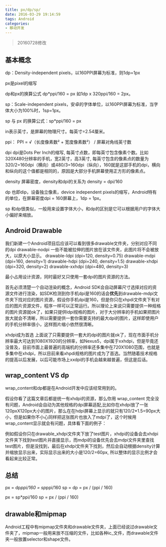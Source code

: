 ```yaml
---
title: px/dp/sp/
date: 2016-03-29 19:14:59
tags: Android
categories:
- 移动开发
---
```


> 20160728修改

## 基本概念
dp：Density-independent pixels，以160PPI屏幕为标准，则1dp=1px

px是pixel的缩写

dp和px的换算公式 
dp*ppi/160 = px
如1dp x 320ppi/160 = 2px。

sp：Scale-independent pixels，安卓的字体单位，以160PPI屏幕为标准，当字体大小为100%时，1sp=1px。

sp 与 px 的换算公式：sp*ppi/160 = px

in表示英寸，是屏幕的物理尺寸。每英寸=2.54厘米。
<!--more-->
ppi：
PPI = √（长度像素数² + 宽度像素数²） / 屏幕对角线英寸数

dpi
dpi是Dots Per Inch的缩写, 每英寸点数，即每英寸包含像素个数。比如320X480分辨率的手机，宽2英寸，高3英寸, 每英寸包含的像素点的数量为320/2=160dpi（横向）或480/3=160dpi（纵向），160就是这部手机的dpi，横向和纵向的这个值都是相同的，原因是大部分手机屏幕使用正方形的像素点。

density
屏幕密度，density和dpi的关系为 density = dpi/160

dp
也即dip，设备独立像素，device independent pixels的缩写，Android特有的单位，在屏幕密度dpi = 160屏幕上，1dp = 1px。

sp
和dp很类似，一般用来设置字体大小，和dp的区别是它可以根据用户的字体大小偏好来缩放。

## Android Drawable

我们新建一个Android项目后应该可以看到很多drawable文件夹，分别对应不同的dpi
drawable-nodpi 一些不能被拉伸的图片放在该文件夹，此图片将不会被放大，以原大小显示。
drawable-ldpi (dpi=120, density=0.75)
drawable-mdpi (dpi=160, density=1)
drawable-hdpi (dpi=240, density=1.5)
drawable-xhdpi (dpi=320, density=2)
drawable-xxhdpi (dpi=480, density=3)

最小占用设计资源，同时最好又只使用一套dpi的图片资源的方法。

首先必须清楚一个自动渲染的概念，Android SDK会自动屏幕尺寸选择对应的资源文件进行渲染，如SDK检测到你手机dpi是160的话会**优先**到drawable-mdpi文件夹下找对应的图片资源，假设你手机dpi是160，但是你只在xhpdi文件夹下有对应的图片资源文件，程序一样可以正常运行。所以理论上来说只需要提供一种规格的图片资源就ok了，如果只提供ldpi规格的图片，对于大分辨率的手机如果把图片放大就会不清晰，所以需要提供一套你需要支持的最大dpi的图片，这样即使用户的手机分辨率很小，这样图片缩小依然很清晰。

xhdpi成为首选
上面说了只需要提供一套大的dpi的图片就ok了，现在市面手机分辨率最大可达到1080X1920的分辨率，如Nexus5，dpi属于xxhdpi，但是毕竟还没普及，目前市面上最普遍的高端机的分辨率还多集中在720X1080范围，也就是多集中在xhdpi，所以目前来看xhpdi规格的图片成为了首选。当然随着技术规格的提高以后发展，以后可能市场上xxdpi的手机会越来越普遍，但这是后话。

## wrap_content VS dp
wrap_content和dp都是在Android开发中应该经常用到的。

假设你看了这篇文章后都是统一有xhdpi的资源，那么你用 wrap\_content 完全没有问题，Android会自动为其他规格的dpi屏幕适配,比如你在xhdpi放了一张120pxX120px大小的图片，那么在在hdpi屏幕上显示的就只有120/2*1.5=90px大小，但是如果你不小心同样把这张图片也放入了mdpi了，这个时候用wrap_content显示就会有问题，具体看下面的例子：

例如假设你只在drawable_xhdpi文件夹下放了test图片，xhdpi的设备会去xhdpi文件夹下找到test图片并直接显示，而mdpi的设备优先会去mdpi文件夹里查找test图片，但是没找到，最后在xhdpi文件夹下找到，然后会自动根据density计算并缩放显示出来，实际显示出来的大小是120/2=60px, 所以整体的显示比例才会看起来比较正常。

## 总结
px = dp*ppi/160 = sp*ppi/160
sp = dp = px / (ppi / 160)

px = sp*ppi/160
sp = px / (ppi / 160)

## drawable和mipmap
Android工程中有mipmap文件夹和drawable文件夹，上面已经说过drawable文件夹了，mipmap一般用来放不压缩的文件，比如各种ic_文件，而drawable文件夹一般放置selector和shape文件。